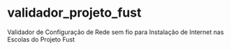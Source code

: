 # validador_projeto_fust
Validador de Configuração de Rede sem fio para Instalação de Internet nas Escolas do Projeto Fust
